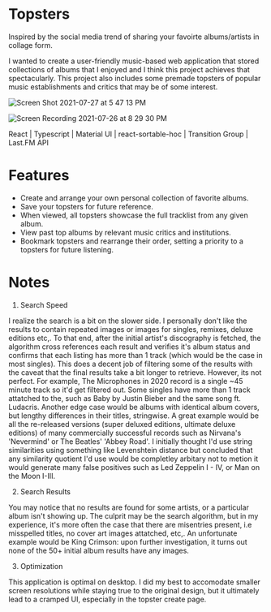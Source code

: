 # Topsters 

Inspired by the social media trend of sharing your favoirte albums/artists in collage form. 

I wanted to create a user-friendly music-based web application that stored collections of albums that I enjoyed and I think this project achieves that spectacularly. This project also includes some premade topsters of popular music establishments and critics that may be of some interest. 

![Screen Shot 2021-07-27 at 5 47 13 PM](https://user-images.githubusercontent.com/66833914/127237305-ba243164-b4ed-4349-80b4-9b701033a6d4.jpg)



![Screen Recording 2021-07-26 at 8 29 30 PM](https://user-images.githubusercontent.com/66833914/127236649-bdae2fe9-b745-4915-84c9-bdd268f12cd1.gif)


  React |
  Typescript |
  Material UI |
  react-sortable-hoc |
  Transition Group |
  Last.FM API
  
  # Features
  * Create and arrange your own personal collection of favorite albums.
  * Save your topsters for future reference.
  * When viewed, all topsters showcase the full tracklist from any given album.
  * View past top albums by relevant music critics and institutions.
  * Bookmark topsters and rearrange their order, setting a priority to a topsters for future listening.
  
  # Notes
  1. Search Speed

  I realize the search is a bit on the slower side. I personally don't like the results to contain repeated images or images for singles, remixes, deluxe editions etc,. To that end, after the initial artist's discography is fetched, the algorithm cross references each result and verifies it's album status and confirms that each listing has more than 1 track (which would be the case in most singles). This does a decent job of filtering some of the results with the caveat that the final results take a bit longer to retrieve. However, its not perfect. For example, The Microphones in 2020 record is a single ~45 minute track so it'd get filtered out. Some singles have more than 1 track attatched to the, such as Baby by Justin Bieber and the same song ft. Ludacris. Another edge case would be albums with identical album covers, but lengthy differences in their titles, stringwise. A great example would be all the re-released versions (super deluxed editions, ultimate deluxe editions) of many commercially successful records such as Nirvana's 'Nevermind' or The Beatles' 'Abbey Road'. I initially thought I'd use string similarities using something like Levenshtein distance but concluded that any similarity quotient I'd use would be completley arbitary not to metion it would generate many false positives such as Led Zeppelin I - IV, or Man on the Moon I-III.
  
 2. Search Results
 
  You may notice that no results are found for some artists, or a particular album isn't showing up. The culprit may be the search algorithm, but in my experience, it's more often the case that there are misentries present, i.e misspelled titles, no cover art images attatched, etc,. An unfortunate example would be King Crimson: upon further investigation, it turns out none of the 50+ initial album results have any images. 
 
 3. Optimization

  This application is optimal on desktop. I did my best to accomodate smaller screen resolutions while staying true to the original design, but it ultimately lead to a cramped UI, especially in the topster create page. 
